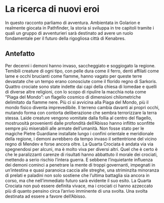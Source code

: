 # La ricerca di nuovi eroi
In questo racconto parliamo di avventura. Ambientata in Golarion e realmente giocata in Pathfinder, la storia si sviluppa in tre capitoli tramite i quali un gruppo di avventurieri sarà destinato ad avere un ruolo fondamentale per il futuro della rigogliosa città di Kenabres.

## Antefatto
Per decenni i demoni hanno invaso, saccheggiato e soggiogato la regione. Temibili creature di ogni tipo, con pelle dura come il ferro, denti affilati come lame e occhi brucianti come fiamme, hanno vagato per queste terre devastate che un tempo erano conosciute come il florido regno di Sarkoris. Quattro crociate sono state indette dai capi della chiesa di Iomedae e quelli di diverse altre religioni, con lo scopo di ripulire la macchia nota come “Piaga del Mondo”: un flagello cosmico di dimensioni chilometriche delimitato da fiamme nere. Più ci si avvicina alla Piaga del Mondo, più il mondo fisico diventa imprevedibile. Il terreno cambia davanti ai propri occhi, mutando forma con contorta deliberazione che sembra terrorizzare la terra stessa. Laide creature vengono vomitate dalla follia al centro del flagello, mostruosità provenienti dalle profondità dell’Abisso hanno inflitto sconfitte sempre più miserabili alle armate dell’umanità. Non fosse stato per le magiche Pietre Guardiane installate lungo i confini orientale e meridionale della regione, i demoni avrebbero da tempo invaso il settentrione del vicino regno di Mendev e forse ancora oltre. La Quarta Crociata è andata via via spegnendosi per alcuni, ma è molto viva per diversi altri. Quel che è certo è che le paralizzanti carenze di risultati hanno abbattuto il morale dei crociati, mettendo a serio rischio l’intera guerra. E sebbene l’inquietante influenza dei demoni cominci a penetrare la mente di troppi governanti, impegnati in un’intestina e quasi paranoica caccia alle streghe, una striminzita minoranza di prelati e paladini non solo sostiene che l’ultima battaglia sia ancora in corso, ma che nell’immediato futuro sarà evidente il suo esito. La Quarta Crociata non può essere definita vivace, ma i crociati ci hanno azzeccato più di quanto pensino circa l’arrivo imminente di una svolta. Una svolta destinata ad essere a favore dell’Abisso.
 
